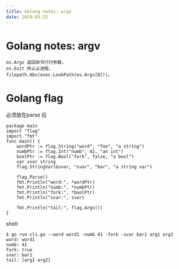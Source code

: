 ```yaml
---
title: Golang notes: argv
date: 2019-03-25
---
```

# Golang notes: argv

    os.Args 返回命令⾏行参数，
    os.Exit 终⽌止进程。 
    filepath.Abs(exec.LookPath(os.Args[0]))。

# Golang flag
必须放在parse 后

    package main
    import "flag"
    import "fmt"
    func main() {
        wordPtr := flag.String("word", "foo", "a string")
        numbPtr := flag.Int("numb", 42, "an int")
        boolPtr := flag.Bool("fork", false, "a bool")
        var svar string
        flag.StringVar(&svar, "svar", "bar", "a string var")

        flag.Parse()
        fmt.Println("word:", *wordPtr)
        fmt.Println("numb:", *numbPtr)
        fmt.Println("fork:", *boolPtr)
        fmt.Println("svar:", svar)

        fmt.Println("tail:", flag.Args())
    }

shell:

    $ go run cli.go --word word1 -numb 41 -fork -svar bar1 arg1 arg2
    word: word1
    numb: 41
    fork: true
    svar: bar1
    tail: [arg1 arg2]

